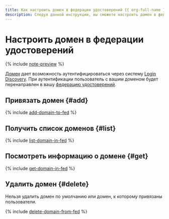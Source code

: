 ```yaml
---
title: Как настроить домен в федерации удостоверений {{ org-full-name }}
description: Следуя данной инструкции, вы сможете настроить домен в федерации удостоверений {{ org-name }}.
---
```


# Настроить домен в федерации удостоверений


{% include [note-preview](../../_includes/note-preview.md) %}

[Домен](../concepts/domains.md) дает возможность аутентифицироваться через систему [Login Discovery](../concepts/domains.md#login-discovery). При аутентификации пользователь с вашим доменом будет перенаправлен в вашу [федерацию удостоверений](../concepts/add-federation.md).

## Привязать домен {#add}

{% include [add-domain-to-fed](../../_includes/organization/add-domain-to-fed.md) %}


## Получить список доменов {#list}

{% include [list-domain-in-fed](../../_includes/organization/list-domain-in-fed.md) %}

## Посмотреть информацию о домене {#get}

{% include [get-domain-in-fed](../../_includes/organization/get-domain-in-fed.md) %}

## Удалить домен {#delete}

Нельзя удалить домен по умолчанию или домен, к которому привязаны пользователи.

{% include [delete-domain-from-fed](../../_includes/organization/delete-domain-from-fed.md) %}